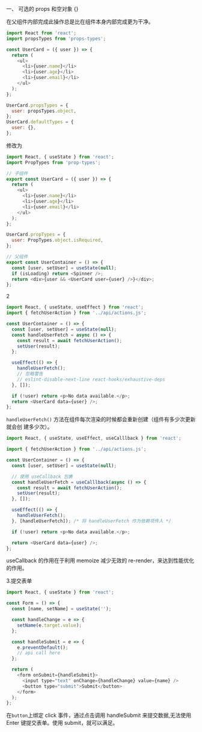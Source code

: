 <!-- clear-react-components-and-jsx.md -->

一、 可选的 props 和空对象 {}

在父组件内部完成此操作总是比在组件本身内部完成更为干净。

```javascript
import React from 'react';
import propsTypes from 'props-types';

const UserCard = ({ user }) => {
  return (
    <ul>
      <li>{user.name}</li>
      <li>{user.age}</li>
      <li>{user.email}</li>
    </ul>
  );
};

UserCard.propsTypes = {
  user: propsTypes.object,
};
UserCard.defaultTypes = {
  user: {},
};
```

修改为

```javascript
import React, { useState } from 'react';
import PropTypes from 'prop-types';

// 子组件
export const UserCard = ({ user }) => {
  return (
    <ul>
      <li>{user.name}</li>
      <li>{user.age}</li>
      <li>{user.email}</li>
    </ul>
  );
};

UserCard.propTypes = {
  user: PropTypes.object.isRequired,
};

// 父组件
export const UserContainer = () => {
  const [user, setUser] = useState(null);
  if (isLoading) return <Spinner />;
  return <div>{user && <UserCard user={user} />}</div>;
};
```

2

```javascript
import React, { useState, useEffect } from 'react';
import { fetchUserAction } from '../api/actions.js';

const UserContainer = () => {
  const [user, setUser] = useState(null);
  const handleUserFetch = async () => {
    const result = await fetchUserAction();
    setUser(result);
  };

  useEffect(() => {
    handleUserFetch();
    // 忽略警告
    // eslint-disable-next-line react-hooks/exhaustive-deps
  }, []);

  if (!user) return <p>No data available.</p>;
  return <UserCard data={user} />;
};
```

`handleUserFetch()` 方法在组件每次渲染的时候都会重新创建（组件有多少次更新就会创
建多少次）。

```javascript
import React, { useState, useEffect, useCalllback } from 'react';

import { fetchUserAction } from '../api/actions.js';

const UserContainer = () => {
  const [user, setUser] = useState(null);

  // 使用 useCallback 包裹
  const handleUserFetch = useCalllback(async () => {
    const result = await fetchUserAction();
    setUser(result);
  }, []);

  useEffect(() => {
    handleUserFetch();
  }, [handleUserFetch]); /* 将 handleUserFetch 作为依赖项传入 */

  if (!user) return <p>No data available.</p>;

  return <UserCard data={user} />;
};
```

useCallback 的作用在于利用 memoize 减少无效的 re-render，来达到性能优化的作用。

3.提交表单

```javascript
import React, { useState } from 'react';

const Form = () => {
  const [name, setName] = useState('');

  const handleChange = e => {
    setName(e.target.value);
  };

  const handleSubmit = e => {
    e.preventDefault();
    // api call here
  };

  return (
    <form onSubmit={handleSubmit}>
      <input type="text" onChange={handleChange} value={name} />
      <button type="submit">Submit</button>
    </form>
  );
};
```

在`button`上绑定 click 事件，通过点击调用 handleSubmit 来提交数据,无法使用 Enter
键提交表单。使用 submit，就可以满足。
